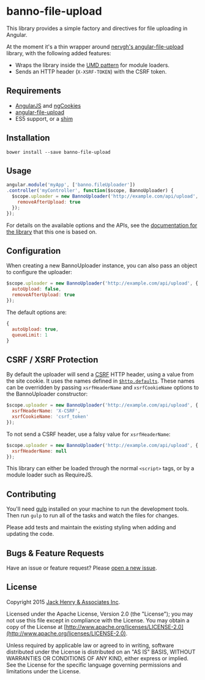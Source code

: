 # banno-file-upload

This library provides a simple factory and directives for file uploading in Angular.

At the moment it's a thin wrapper around [nervgh's angular-file-upload](https://github.com/nervgh/angular-file-upload/) library, with the following added features:

* Wraps the library inside the [UMD pattern](https://github.com/umdjs/umd) for module loaders.
* Sends an HTTP header (`X-XSRF-TOKEN`) with the CSRF token.

## Requirements

* [AngularJS](https://angularjs.org/) and [ngCookies](https://docs.angularjs.org/api/ngCookies)
* [angular-file-upload](https://github.com/nervgh/angular-file-upload/)
* ES5 support, or a [shim](https://github.com/es-shims/es5-shim)

## Installation

```shell
bower install --save banno-file-upload
```

## Usage

```javascript
angular.module('myApp', ['banno.fileUploader'])
.controller('myController', function($scope, BannoUploader) {
  $scope.uploader = new BannoUploader('http://example.com/api/upload', {
    removeAfterUpload: true
  });
});
```

For details on the available options and the APIs, see the [documentation for the library](https://github.com/nervgh/angular-file-upload/wiki/Module-API) that this one is based on.

## Configuration

When creating a new BannoUploader instance, you can also pass an object to configure the uploader:

```javascript
$scope.uploader = new BannoUploader('http://example.com/api/upload', {
  autoUpload: false,
  removeAfterUpload: true
});
```

The default options are:

```javascript
{
  autoUpload: true,
  queueLimit: 1
}
```

## CSRF / XSRF Protection

By default the uploader will send a [CSRF](http://en.wikipedia.org/wiki/Cross-site_request_forgery) HTTP header, using a value from the site cookie. It uses the names defined in [`$http.defaults`](https://docs.angularjs.org/api/ng/service/$http#cross-site-request-forgery-xsrf-protection). These names can be overridden by passing `xsrfHeaderName` and `xsrfCookieName` options to the BannoUploader constructor:

```javascript
$scope.uploader = new BannoUploader('http://example.com/api/upload', {
  xsrfHeaderName: 'X-CSRF',
  xsrfCookieName: 'csrf_token'
});
```

To not send a CSRF header, use a falsy value for `xsrfHeaderName`:

```javascript
$scope.uploader = new BannoUploader('http://example.com/api/upload', {
  xsrfHeaderName: null
});
```

This library can either be loaded through the normal `<script>` tags, or by a module loader such as RequireJS.

## Contributing

You'll need [gulp](http://gulpjs.com/) installed on your machine to run the development tools. Then run `gulp` to run all of the tasks and watch the files for changes.

Please add tests and maintain the existing styling when adding and updating the code.

## Bugs & Feature Requests

Have an issue or feature request? Please [open a new issue](https://github.com/Banno/angular-file-upload/issues/new).

## License

Copyright 2015 [Jack Henry & Associates Inc](https://www.jackhenry.com/).

Licensed under the Apache License, Version 2.0 (the "License"); you may not use this file except in compliance with the License. You may obtain a copy of the License at [http://www.apache.org/licenses/LICENSE-2.0](http://www.apache.org/licenses/LICENSE-2.0).

Unless required by applicable law or agreed to in writing, software distributed under the License is distributed on an "AS IS" BASIS, WITHOUT WARRANTIES OR CONDITIONS OF ANY KIND, either express or implied. See the License for the specific language governing permissions and limitations under the License.
